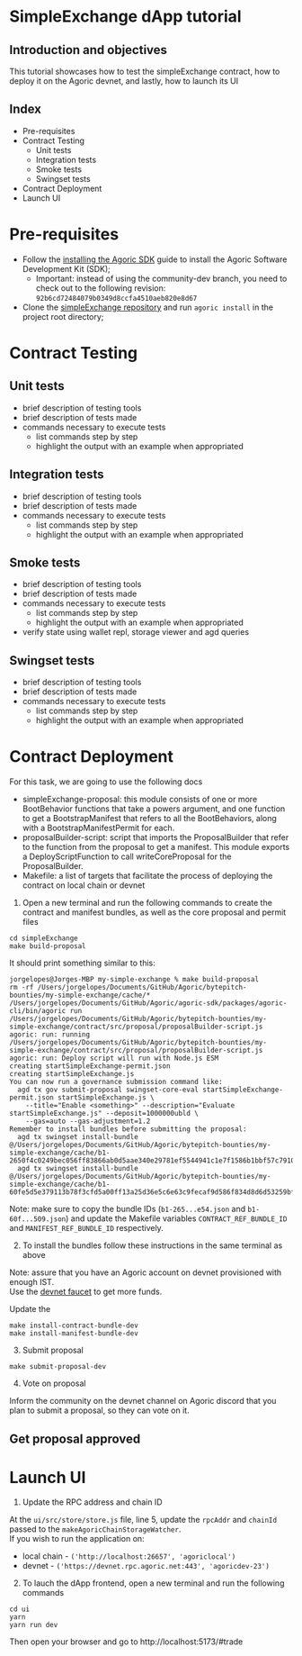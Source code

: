 # SimpleExchange dApp tutorial

## Introduction and objectives

This tutorial showcases how to test the simpleExchange contract, how to deploy it on the Agoric devnet, and lastly, how to launch its UI

## Index

- Pre-requisites
- Contract Testing
  - Unit tests
  - Integration tests
  - Smoke tests
  - Swingset tests
- Contract Deployment
- Launch UI

# Pre-requisites

- Follow the [installing the Agoric SDK](https://docs.agoric.com/guides/getting-started/) guide to install the Agoric Software Development Kit (SDK);
  - Important: instead of using the community-dev branch, you need to check out to the following revision: `92b6cd72484079b0349d8ccfa4510aeb820e8d67`
- Clone the [simpleExchange repository](https://github.com/alexanderem49/simple-exchange) and run `agoric install` in the project root directory;

# Contract Testing

## Unit tests

- brief description of testing tools
- brief description of tests made
- commands necessary to execute tests
  - list commands step by step
  - highlight the output with an example when appropriated

## Integration tests

- brief description of testing tools
- brief description of tests made
- commands necessary to execute tests
  - list commands step by step
  - highlight the output with an example when appropriated

## Smoke tests

- brief description of testing tools
- brief description of tests made
- commands necessary to execute tests
  - list commands step by step
  - highlight the output with an example when appropriated
- verify state using wallet repl, storage viewer and agd queries

## Swingset tests

- brief description of testing tools
- brief description of tests made
- commands necessary to execute tests
  - list commands step by step
  - highlight the output with an example when appropriated

# Contract Deployment

For this task, we are going to use the following docs

- simpleExchange-proposal: this module consists of one or more BootBehavior functions that take a powers argument,
  and one function to get a BootstrapManifest that refers to all the BootBehaviors, along with a BootstrapManifestPermit for each.
- proposalBuilder-script: script that imports the ProposalBuilder that refer to the function from the proposal to get a manifest.
  This module exports a DeployScriptFunction to call writeCoreProposal for the ProposalBuilder.
- Makefile: a list of targets that facilitate the process of deploying the contract on local chain or devnet

1. Open a new terminal and run the following commands to create the contract and manifest bundles, as well as the core proposal and permit files

```shell
cd simpleExchange
make build-proposal
```

It should print something similar to this:

```
jorgelopes@Jorges-MBP my-simple-exchange % make build-proposal
rm -rf /Users/jorgelopes/Documents/GitHub/Agoric/bytepitch-bounties/my-simple-exchange/cache/*
/Users/jorgelopes/Documents/GitHub/Agoric/agoric-sdk/packages/agoric-cli/bin/agoric run /Users/jorgelopes/Documents/GitHub/Agoric/bytepitch-bounties/my-simple-exchange/contract/src/proposal/proposalBuilder-script.js
agoric: run: running /Users/jorgelopes/Documents/GitHub/Agoric/bytepitch-bounties/my-simple-exchange/contract/src/proposal/proposalBuilder-script.js
agoric: run: Deploy script will run with Node.js ESM
creating startSimpleExchange-permit.json
creating startSimpleExchange.js
You can now run a governance submission command like:
  agd tx gov submit-proposal swingset-core-eval startSimpleExchange-permit.json startSimpleExchange.js \
    --title="Enable <something>" --description="Evaluate startSimpleExchange.js" --deposit=1000000ubld \
    --gas=auto --gas-adjustment=1.2
Remember to install bundles before submitting the proposal:
  agd tx swingset install-bundle @/Users/jorgelopes/Documents/GitHub/Agoric/bytepitch-bounties/my-simple-exchange/cache/b1-2650f4c0249bec056ff83866ab0d5aae340e29781ef5544941c1e7f1586b1bbf57c791022ff3c9d9be0d88a9b0dc9884d3fc8fa209c505d085a1117596f52e54.json
  agd tx swingset install-bundle @/Users/jorgelopes/Documents/GitHub/Agoric/bytepitch-bounties/my-simple-exchange/cache/b1-60fe5d5e379113b78f3cfd5a00ff13a25d36e5c6e63c9fecaf9d586f834d8d6d53259bfe499876e3b8fc84d85e02da7e345bf6344868bb2135a69a2d81c70509.json
```

Note: make sure to copy the bundle IDs (`b1-265...e54.json` and `b1-60f...509.json`) and update the Makefile variables `CONTRACT_REF_BUNDLE_ID` and `MANIFEST_REF_BUNDLE_ID` respectively.

2. To install the bundles follow these instructions in the same terminal as above

Note: assure that you have an Agoric account on devnet provisioned with enough IST.  
Use the [devnet faucet](https://devnet.faucet.agoric.net/) to get more funds.

Update the

```shell
make install-contract-bundle-dev
make install-manifest-bundle-dev
```

3. Submit proposal

```shell
make submit-proposal-dev
```

4. Vote on proposal

Inform the community on the devnet channel on Agoric discord that you plan to submit a proposal, so they can vote on it.

## Get proposal approved

# Launch UI

1. Update the RPC address and chain ID

At the `ui/src/store/store.js` file, line 5, update the `rpcAddr` and `chainId` passed to the `makeAgoricChainStorageWatcher`.  
If you wish to run the application on:

- local chain - `('http://localhost:26657', 'agoriclocal')`
- devnet - `('https://devnet.rpc.agoric.net:443', 'agoricdev-23')`

2. To lauch the dApp frontend, open a new terminal and run the following commands

```shell
cd ui
yarn
yarn run dev
```

Then open your browser and go to http://localhost:5173/#trade
